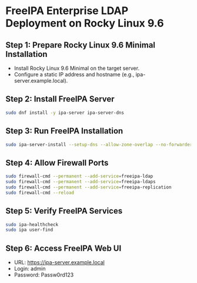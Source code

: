 # FreeIPA Enterprise LDAP Deployment on Rocky Linux 9.6

## Step 1: Prepare Rocky Linux 9.6 Minimal Installation
- Install Rocky Linux 9.6 Minimal on the target server.
- Configure a static IP address and hostname (e.g., ipa-server.example.local).

## Step 2: Install FreeIPA Server
```bash
sudo dnf install -y ipa-server ipa-server-dns
```

## Step 3: Run FreeIPA Installation
```bash
sudo ipa-server-install --setup-dns --allow-zone-overlap --no-forwarders --auto-reverse --no-ntp -n example.local -r EXAMPLE.LOCAL -p Passw0rd123 -a Passw0rd123 -U
```

## Step 4: Allow Firewall Ports
```bash
sudo firewall-cmd --permanent --add-service=freeipa-ldap
sudo firewall-cmd --permanent --add-service=freeipa-ldaps
sudo firewall-cmd --permanent --add-service=freeipa-replication
sudo firewall-cmd --reload
```

## Step 5: Verify FreeIPA Services
```bash
sudo ipa-healthcheck
sudo ipa user-find
```

## Step 6: Access FreeIPA Web UI
- URL: https://ipa-server.example.local
- Login: admin
- Password: Passw0rd123
